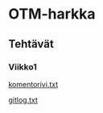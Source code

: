 # OTM-harkka

## Tehtävät

### Viikko1

[komentorivi.txt](https://github.com/roxehexor/otm-harkka/blob/master/laskarit/viikko1/komentorivi.txt)

[gitlog.txt](https://github.com/roxehexor/otm-harkka/blob/master/laskarit/viikko1/gitlog.txt)

